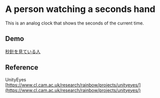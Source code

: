 # A person watching a seconds hand

This is an analog clock that shows the seconds of the current time.

## Demo

[秒針を見ている人](https://inaniwa3.github.io/analog-clock/ "秒針を見ている人")

## Reference

UnityEyes  
[https://www.cl.cam.ac.uk/research/rainbow/projects/unityeyes/](https://www.cl.cam.ac.uk/research/rainbow/projects/unityeyes/)

